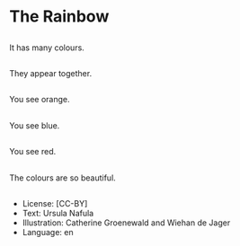 # The Rainbow

##
It has many colours.

##
They appear together.

##
You see orange.

##
You see blue.

##
You see red.

##
The colours are so
beautiful.

##
* License: [CC-BY]
* Text: Ursula Nafula
* Illustration: Catherine Groenewald and Wiehan de Jager
* Language: en
